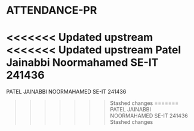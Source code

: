 # ATTENDANCE-PR
<<<<<<< Updated upstream
<<<<<<< Updated upstream
Patel Jainabbi Noormahamed SE-IT 241436
=======
PATEL JAINABBI NOORMAHAMED SE-IT 241436
>>>>>>> Stashed changes
=======
PATEL JAINABBI NOORMAHAMED SE-IT 241436
>>>>>>> Stashed changes
